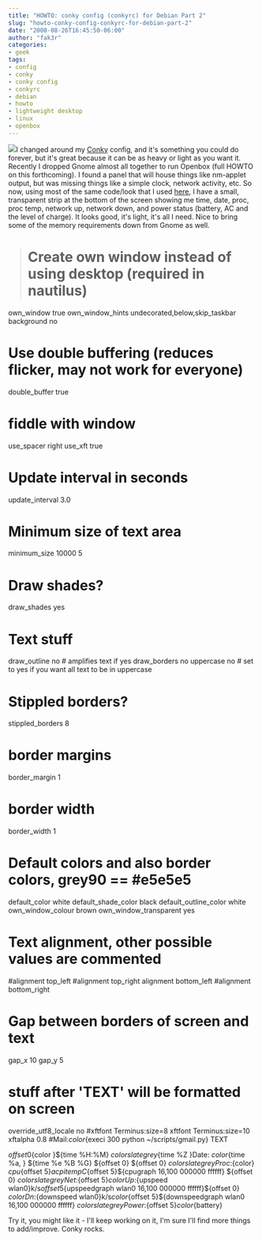 ```yaml
---
title: "HOWTO: conky config (conkyrc) for Debian Part 2"
slug: "howto-conky-config-conkyrc-for-debian-part-2"
date: "2008-08-26T16:45:50-06:00"
author: "fak3r"
categories:
- geek
tags:
- config
- conky
- conky config
- conkyrc
- debian
- howto
- lightweight desktop
- linux
- openbox
---
```


[![](http://www.fak3r.com/wp-content/uploads/2008/09/conky-unix-program-screen-shot.png)](http://www.fak3r.com/wp-content/uploads/2008/09/conky-unix-program-screen-shot.png)I changed around my [Conky](http://conky.sourceforge.net/) config, and it's something you could do forever, but it's great because it can be as heavy or light as you want it.  Recently I dropped Gnome almost all together to run Openbox (full HOWTO on this forthcoming).  I found a panel that will house things like nm-applet output, but was missing things like a simple clock, network activity, etc.  So now, using most of the same code/look that I used [here](http://fak3r.com/2008/07/01/howto-conky-config-conkyrc-for-debian/), I have a small, transparent strip at the bottom of the screen showing me time, date, proc, proc temp, network up, network down, and power status (battery, AC and the level of charge).  It looks good, it's light, it's all I need.  Nice to bring some of the memory requirements down from Gnome as well.


> # Create own window instead of using desktop (required in nautilus)
own_window true
own_window_hints undecorated,below,skip_taskbar
background no
# Use double buffering (reduces flicker, may not work for everyone)
double_buffer true
# fiddle with window
use_spacer right
use_xft true
# Update interval in seconds
update_interval 3.0
# Minimum size of text area
minimum_size 10000 5
# Draw shades?
draw_shades yes
# Text stuff
draw_outline no # amplifies text if yes
draw_borders no
uppercase no # set to yes if you want all text to be in uppercase
# Stippled borders?
stippled_borders 8

# border margins
border_margin 1
# border width
border_width 1
# Default colors and also border colors, grey90 == #e5e5e5
default_color white
default_shade_color black
default_outline_color white
own_window_colour brown
own_window_transparent yes
# Text alignment, other possible values are commented
#alignment top_left
#alignment top_right
alignment bottom_left
#alignment bottom_right
# Gap between borders of screen and text
gap_x 10
gap_y 5
# stuff after 'TEXT' will be formatted on screen
override_utf8_locale no
#xftfont Terminus:size=8
xftfont Terminus:size=10
xftalpha 0.8
#Mail:${color}${execi 300 python ~/scripts/gmail.py}
TEXT

${offset 0}${color }${time %H:%M} ${color slate grey}${time %Z    }Date: ${color }${time %a, } ${time %e %B %G} ${offset 0} ${offset 0}   ${color slate grey}Proc:${color} $cpu%${offset 5}${acpitemp}C${offset 5}${cpugraph 16,100 000000 ffffff} ${offset 0}   ${color slate grey}Net:${offset 5}${color}Up:${upspeed wlan0}k/s${offset 5}${upspeedgraph wlan0 16,100 000000 ffffff}${offset 0}   ${color}Dn:${downspeed wlan0}k/s${color}${offset 5}${downspeedgraph wlan0 16,100 000000 ffffff}   ${color slate grey}    Power:${offset 5}${color}${battery}



Try it, you might like it - I'll keep working on it, I'm sure I'll find more things to add/improve.  Conky rocks.
